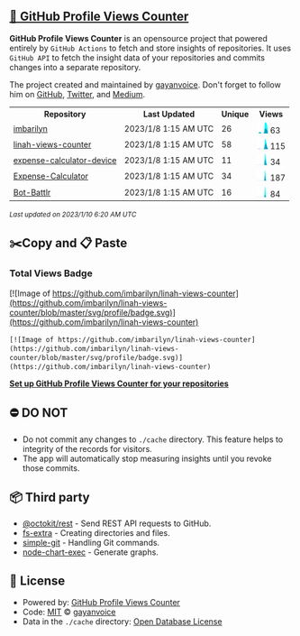## [🚀 GitHub Profile Views Counter](https://github.com/gayanvoice/github-profile-views-counter)
**GitHub Profile Views Counter** is an opensource project that powered entirely by  `GitHub Actions` to fetch and store insights of repositories.
It uses `GitHub API` to fetch the insight data of your repositories and commits changes into a separate repository.

The project created and maintained by [gayanvoice](https://github.com/gayanvoice). Don't forget to follow him on [GitHub](https://github.com/gayanvoice), [Twitter](https://twitter.com/gayanvoice), and [Medium](https://gayanvoice.medium.com/).

<table>
	<tr>
		<th>
			Repository
		</th>
		<th>
			Last Updated
		</th>
		<th>
			Unique
		</th>
		<th>
			Views
		</th>
	</tr>
	<tr>
		<td>
			<a href="https://github.com/imbarilyn/linah-views-counter/tree/master/readme/418885649/year.md">
				imbarilyn
			</a>
		</td>
		<td>
			2023/1/8 1:15 AM UTC
		</td>
		<td>
			26
		</td>
		<td>
			<img alt="Response time graph" src="https://github.com/imbarilyn/linah-views-counter/raw/master/graph/418885649/small/year.png" height="20"> 63
		</td>
	</tr>
	<tr>
		<td>
			<a href="https://github.com/imbarilyn/linah-views-counter/tree/master/readme/418892131/year.md">
				linah-views-counter
			</a>
		</td>
		<td>
			2023/1/8 1:15 AM UTC
		</td>
		<td>
			58
		</td>
		<td>
			<img alt="Response time graph" src="https://github.com/imbarilyn/linah-views-counter/raw/master/graph/418892131/small/year.png" height="20"> 115
		</td>
	</tr>
	<tr>
		<td>
			<a href="https://github.com/imbarilyn/linah-views-counter/tree/master/readme/548019656/year.md">
				expense-calculator-device
			</a>
		</td>
		<td>
			2023/1/8 1:15 AM UTC
		</td>
		<td>
			11
		</td>
		<td>
			<img alt="Response time graph" src="https://github.com/imbarilyn/linah-views-counter/raw/master/graph/548019656/small/year.png" height="20"> 34
		</td>
	</tr>
	<tr>
		<td>
			<a href="https://github.com/imbarilyn/linah-views-counter/tree/master/readme/545689784/year.md">
				Expense-Calculator
			</a>
		</td>
		<td>
			2023/1/8 1:15 AM UTC
		</td>
		<td>
			34
		</td>
		<td>
			<img alt="Response time graph" src="https://github.com/imbarilyn/linah-views-counter/raw/master/graph/545689784/small/year.png" height="20"> 187
		</td>
	</tr>
	<tr>
		<td>
			<a href="https://github.com/imbarilyn/linah-views-counter/tree/master/readme/544275087/year.md">
				Bot-Battlr
			</a>
		</td>
		<td>
			2023/1/8 1:15 AM UTC
		</td>
		<td>
			16
		</td>
		<td>
			<img alt="Response time graph" src="https://github.com/imbarilyn/linah-views-counter/raw/master/graph/544275087/small/year.png" height="20"> 84
		</td>
	</tr>
</table>

<small><i>Last updated on 2023/1/10 6:20 AM UTC</i></small>

## ✂️Copy and 📋 Paste
### Total Views Badge
[![Image of https://github.com/imbarilyn/linah-views-counter](https://github.com/imbarilyn/linah-views-counter/blob/master/svg/profile/badge.svg)](https://github.com/imbarilyn/linah-views-counter)

```readme
[![Image of https://github.com/imbarilyn/linah-views-counter](https://github.com/imbarilyn/linah-views-counter/blob/master/svg/profile/badge.svg)](https://github.com/imbarilyn/linah-views-counter)
```
[**Set up GitHub Profile Views Counter for your repositories**](https://github.com/gayanvoice/github-profile-views-counter)
## ⛔ DO NOT
- Do not commit any changes to `./cache` directory. This feature helps to integrity of the records for visitors.
- The app will automatically stop measuring insights until you revoke those commits.
## 📦 Third party

- [@octokit/rest](https://www.npmjs.com/package/@octokit/rest) - Send REST API requests to GitHub.
- [fs-extra](https://www.npmjs.com/package/fs-extra) - Creating directories and files.
- [simple-git](https://www.npmjs.com/package/simple-git) - Handling Git commands.
- [node-chart-exec](https://www.npmjs.com/package/node-chart-exec) - Generate graphs.
## 📄 License
- Powered by: [GitHub Profile Views Counter](https://github.com/gayanvoice/github-profile-views-counter)
- Code: [MIT](./LICENSE) © [gayanvoice](https://github.com/gayanvoice)
- Data in the `./cache` directory: [Open Database License](https://opendatacommons.org/licenses/odbl/1-0/)